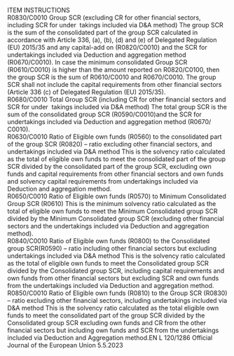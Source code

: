  
ITEM  INSTRUCTIONS  
R0830/C0010  Group SCR (excluding CR 
for other financial sectors, 
including SCR for under ­
takings included via D&A 
method)  The group SCR is the sum of the consolidated part of the group SCR calculated in 
accordance with Article 336, (a), (b), (d) and (e) of Delegated Regulation (EU) 
2015/35 and any capital-add on (R0820/C0010) and the SCR for undertakings 
included via Deduction and aggregation method (R0670/C0010). 
In case the minimum consolidated Group SCR (R0610/C0010) is higher than the 
amount reported on R0820/C0100, then the group SCR is the sum of 
R0610/C0010 and R0670/C0010. 
The group SCR shall not include the capital requirements from other financial 
sectors (Article 336 (c) of Delegated Regulation (EU) 2015/35).  
R0680/C0010  Total Group SCR (including 
CR for other financial 
sectors and SCR for under ­
takings included via D&A 
method)  The total group SCR is the sum of the consolidated group SCR (R0590/C0010)and 
the SCR for undertakings included via Deduction and aggregation method (R0670/ 
C0010).  
R0630/C0010  Ratio of Eligible own funds 
(R0560) to the consolidated 
part of the group SCR 
(R0820) – ratio excluding 
other financial sectors, and 
undertakings included via 
D&A method  This is the solvency ratio calculated as the total of eligible own funds to meet the 
consolidated part of the group SCR divided by the consolidated part of the group 
SCR, excluding own funds and capital requirements from other financial sectors and 
own funds and solvency capital requirements from undertakings included via 
Deduction and aggregation method.  
R0650/C0010  Ratio of Eligible own funds 
(R0570) to Minimum 
Consolidated Group SCR 
(R0610)  This is the minimum solvency ratio calculated as the total of eligible own funds to 
meet the Minimum Consolidated group SCR divided by the Minimum Consolidated 
group SCR (excluding other financial sectors and the undertakings included via 
Deduction and aggregation method).  
R0840/C0010  Ratio of Eligible own funds 
(R0800) to the Consolidated 
group SCR(R0590) – ratio 
including other financial 
sectors but excluding 
undertakings included via 
D&A method  This is the solvency ratio calculated as the total of eligible own funds to meet the 
Consolidated group SCR divided by the Consolidated group SCR, including capital 
requirements and own funds from other financial sectors but excluding SCR and 
own funds from the undertakings included via Deduction and aggregation method.  
R0850/C0010  Ratio of Eligible own funds 
(R0810) to the Group SCR 
(R0830) – ratio excluding 
other financial sectors, 
including undertakings 
included via D&A method  This is the solvency ratio calculated as the total eligible own funds to meet the 
consolidated part of the group SCR divided by the Consolidated group SCR 
excluding own funds and CR from the other financial sectors but including own 
funds and SCR from the undertakings included via Deduction and Aggregation 
method.EN  L 120/1286 Official Journal of the European Union 5.5.2023